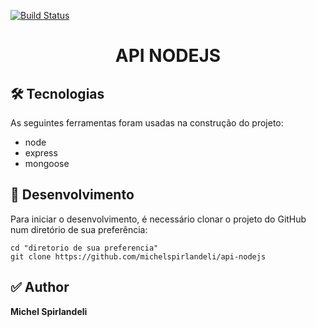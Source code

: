 [![Build Status](https://travis-ci.org/michelspirlandeli/api-nodejs.svg?branch=master)](https://travis-ci.org/michelspirlandeli/api-nodejs)

<h1 align="center">API NODEJS</h1>

## 🛠 Tecnologias

As seguintes ferramentas foram usadas na construção do projeto:

- node
- express
- mongoose

## 🎲 Desenvolvimento

Para iniciar o desenvolvimento, é necessário clonar o projeto do GitHub num diretório de sua preferência:

```shell
cd "diretorio de sua preferencia"
git clone https://github.com/michelspirlandeli/api-nodejs
```

## ✅ Author

**Michel Spirlandeli**
